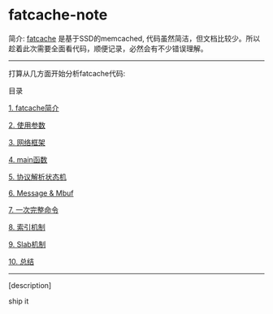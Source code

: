 fatcache-note
=============

简介:
[fatcache](https://github.com/git-hulk/fatcache.git) 是基于SSD的memcached, 代码虽然简洁，但文档比较少。所以趁着此次需要全面看代码，顺便记录，必然会有不少错误理解。

------------------------
打算从几方面开始分析fatcache代码:

目录

[1. fatcache简介](/description)


[2. 使用参数](/)


[3. 网络框架](/)


[4. main函数](/)


[5. 协议解析状态机](/)


[6. Message & Mbuf](/)


[7. 一次完整命令](/)


[8. 索引机制](/)


[9. Slab机制](/)


[10. 总结](/)

-----------------------------
[description]

ship it

